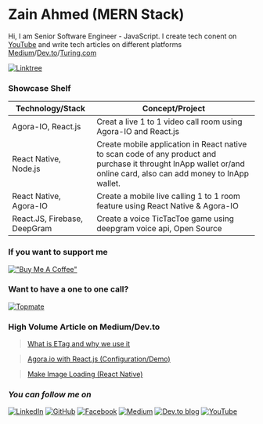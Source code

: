 # Zain Ahmed (MERN Stack)


Hi, I am Senior Software Engineer - JavaScript. I create tech conent on [YouTube](https://www.youtube.com/@YarCoder) and write tech articles on different platforms [Medium](https://medium.com/@zain-ahmed-5360)/[Dev.to](https://dev.to/zainbinfurqan)/[Turing.com](https://www.turing.com/kb)

[![Linktree](https://img.shields.io/badge/Linktree-Zainahmed-9cf)](https://linktr.ee/zaahmed)


### Showcase Shelf
|Technology/Stack | Concept/Project |
| ------ | ------ |
| Agora-IO, React.js | Creat a live 1 to 1 video call room using Agora-IO and React.js |
| React Native, Node.js |Create mobile application in React native to scan code of any product and purchase it throught InApp wallet or/and online card, also can add money to InApp wallet.  |
| React Native, Agora-IO | Create a mobile live calling 1 to 1 room feature  using React Native & Agora-IO |
| React.JS, Firebase, DeepGram | Create a voice TicTacToe game using deepgram voice api, Open Source  |

### If you want to support me
[!["Buy Me A Coffee"](https://www.buymeacoffee.com/assets/img/custom_images/orange_img.png)](https://www.buymeacoffee.com/zainahmed)

### Want to have a one to one call?
[![Topmate](https://img.shields.io/badge/Topmate-Enabled-brightgreen)](https://topmate.io/zainahmed)

### High Volume Article on Medium/Dev.to
>  [What is ETag and why we use it](https://dev.to/zainbinfurqan/what-is-etag-and-why-we-use-it-15jd)

>  [Agora.io with React.js (Configuration/Demo)](https://dev.to/zainbinfurqan/agora-io-with-react-js-configuration-demo-2o7h)

>  [Make Image Loading (React Native)](https://zain-ahmed-5360.medium.com/make-image-loading-react-native-8929a744d242)

### _You can follow me on_
[![LinkedIn](https://img.shields.io/badge/linkedin-%230077B5.svg?style=for-the-badge&logo=linkedin&logoColor=white)](https://www.linkedin.com/in/zain-ahmed-231349132/) [![GitHub](https://img.shields.io/badge/github-%23121011.svg?style=for-the-badge&logo=github&logoColor=white)](https://github.com/zainbinfurqan) [![Facebook](https://img.shields.io/badge/Facebook-%231877F2.svg?style=for-the-badge&logo=Facebook&logoColor=white)](https://github.com/zainbinfurqan) [![Medium](https://img.shields.io/badge/Medium-12100E?style=for-the-badge&logo=medium&logoColor=white)](https://medium.com/@zain-ahmed-5360) [![Dev.to blog](https://img.shields.io/badge/dev.to-0A0A0A?style=for-the-badge&logo=dev.to&logoColor=white)](https://dev.to/zainbinfurqan) [![YouTube](https://img.shields.io/badge/YarCoder-%23FF0000.svg?style=for-the-badge&logo=YouTube&logoColor=white)](https://www.youtube.com/channel/UCkaoWtBz6ioLbNwRzIco5Yg)

